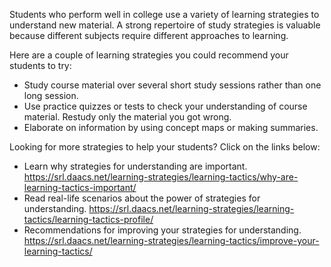 Students who perform well in college use a variety of learning strategies to understand new material. A strong repertoire of study strategies is valuable because different subjects require different approaches to learning.

Here are a couple of learning strategies you could recommend your students to try:
* Study course material over several short study sessions rather than one long session.
* Use practice quizzes or tests to check your understanding of course material. Restudy only the material you got wrong.
* Elaborate on information by using concept maps or making summaries.

Looking for more strategies to help your students? Click on the links below:
* Learn why strategies for understanding are important. https://srl.daacs.net/learning-strategies/learning-tactics/why-are-learning-tactics-important/
* Read real-life scenarios about the power of strategies for understanding. https://srl.daacs.net/learning-strategies/learning-tactics/learning-tactics-profile/
* Recommendations for improving your strategies for understanding. https://srl.daacs.net/learning-strategies/learning-tactics/improve-your-learning-tactics/
